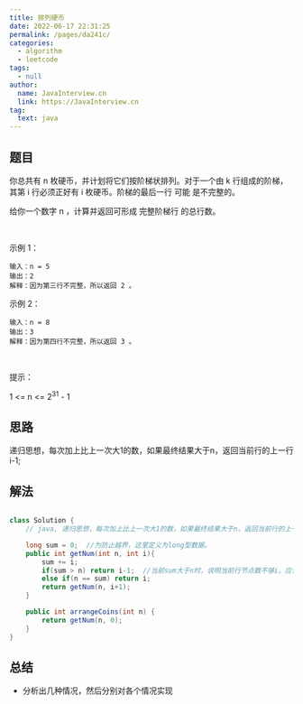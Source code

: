 ```yaml
---
title: 排列硬币
date: 2022-06-17 22:31:25
permalink: /pages/da241c/
categories: 
  - algorithm
  - leetcode
tags: 
  - null
author: 
  name: JavaInterview.cn
  link: https://JavaInterview.cn
tag: 
  text: java
---
```



## 题目

你总共有 n 枚硬币，并计划将它们按阶梯状排列。对于一个由 k 行组成的阶梯，其第 i 行必须正好有 i 枚硬币。阶梯的最后一行 可能 是不完整的。

给你一个数字 n ，计算并返回可形成 完整阶梯行 的总行数。

 

示例 1：


    输入：n = 5
    输出：2
    解释：因为第三行不完整，所以返回 2 。
示例 2：


    输入：n = 8
    输出：3
    解释：因为第四行不完整，所以返回 3 。
 

提示：

1 <= n <= 2<sup>31</sup> - 1


## 思路

递归思想，每次加上比上一次大1的数，如果最终结果大于n，返回当前行的上一行i-1;

## 解法
```java

class Solution {
    // java, 递归思想，每次加上比上一次大1的数，如果最终结果大于n，返回当前行的上一行i-1;

    long sum = 0;  //为防止越界，这里定义为long型数据。
    public int getNum(int n, int i){
        sum += i;
        if(sum > n) return i-1;  //当前sum大于n时，说明当前行节点数不够i，应该返回上一行的节点数i-1
        else if(n == sum) return i;
        return getNum(n, i+1);
    }

    public int arrangeCoins(int n) {
        return getNum(n, 0);
    }
}
```

## 总结

- 分析出几种情况，然后分别对各个情况实现 
